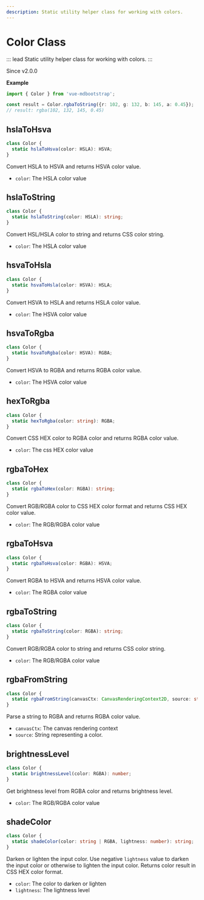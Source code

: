 ```yaml
---
description: Static utility helper class for working with colors.
---
```


# Color Class

::: lead
Static utility helper class for working with colors. 
:::

<SmallNote color="teal">Since v2.0.0</SmallNote>

**Example**

```ts
import { Color } from 'vue-mdbootstrap';

const result = Color.rgbaToString({r: 102, g: 132, b: 145, a: 0.45});
// result: rgba(102, 132, 145, 0.45)
```

## hslaToHsva

```ts
class Color {
  static hslaToHsva(color: HSLA): HSVA; 
}
``` 

Convert HSLA to HSVA and returns HSVA color value.
* `color`: The HSLA color value

## hslaToString 

```ts
class Color {
  static hslaToString(color: HSLA): string; 
}
```

Convert HSL/HSLA color to string and returns CSS color string.
* `color`: The HSLA color value

## hsvaToHsla 

```ts
class Color {
  static hsvaToHsla(color: HSVA): HSLA; 
}
```

Convert HSVA to HSLA and returns HSLA color value.
* `color`: The HSVA color value

## hsvaToRgba 

```ts
class Color {
  static hsvaToRgba(color: HSVA): RGBA; 
}
```

Convert HSVA to RGBA and returns RGBA color value.
* `color`: The HSVA color value

## hexToRgba 

```ts
class Color {
  static hexToRgba(color: string): RGBA; 
}
```

Convert CSS HEX color to RGBA color and returns RGBA color value.
* `color`: The css HEX color value

## rgbaToHex 

```ts
class Color {
  static rgbaToHex(color: RGBA): string; 
}
```

Convert RGB/RGBA color to CSS HEX color format and returns CSS HEX color value.
* `color`: The RGB/RGBA color value

## rgbaToHsva 

```ts
class Color {
  static rgbaToHsva(color: RGBA): HSVA; 
}
```

Convert RGBA to HSVA and returns HSVA color value.
* `color`: The RGBA color value

## rgbaToString 

```ts
class Color {
  static rgbaToString(color: RGBA): string; 
}
```

Convert RGB/RGBA color to string and returns CSS color string.
* `color`: The RGB/RGBA color value

## rgbaFromString 

```ts
class Color {
  static rgbaFromString(canvasCtx: CanvasRenderingContext2D, source: string): RGBA; 
}
```

Parse a string to RGBA and returns RGBA color value.
* `canvasCtx`: The canvas rendering context
* `source`: String representing a color.

## brightnessLevel  

```ts
class Color {
  static brightnessLevel(color: RGBA): number; 
}
```

Get brightness level from RGBA color and returns brightness level.
* `color`: The RGB/RGBA color value

## shadeColor  

```ts
class Color {
  static shadeColor(color: string | RGBA, lightness: number): string; 
}
```

Darken or lighten the input color. Use negative `lightness` value to darken the 
input color or otherwise to lighten the input color. Returns color result in CSS 
HEX color format. 

* `color`: The color to darken or lighten
* `lightness`: The lightness level
